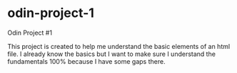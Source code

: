 # odin-project-1
Odin Project #1 

This project is created to help me understand the basic elements of an html file. I already know the basics but I want to make sure I understand the fundamentals 100% because I have some gaps there.